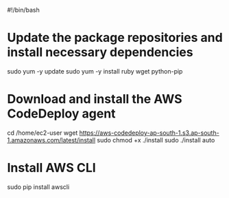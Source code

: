 #!/bin/bash

# Update the package repositories and install necessary dependencies
sudo yum -y update
sudo yum -y install ruby wget python-pip

# Download and install the AWS CodeDeploy agent
cd /home/ec2-user
wget https://aws-codedeploy-ap-south-1.s3.ap-south-1.amazonaws.com/latest/install
sudo chmod +x ./install
sudo ./install auto

# Install AWS CLI
sudo pip install awscli
